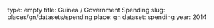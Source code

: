 type: empty
title: Guinea / Government Spending
slug: places/gn/datasets/spending
place: gn
dataset: spending
year: 2014
